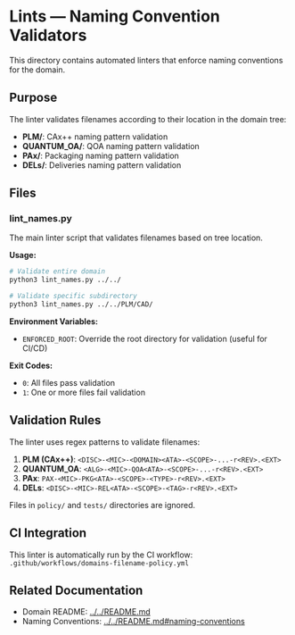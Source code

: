 # Lints — Naming Convention Validators

This directory contains automated linters that enforce naming conventions for the domain.

## Purpose

The linter validates filenames according to their location in the domain tree:
- **PLM/**: CAx++ naming pattern validation
- **QUANTUM_OA/**: QOA naming pattern validation
- **PAx/**: Packaging naming pattern validation
- **DELs/**: Deliveries naming pattern validation

## Files

### lint_names.py

The main linter script that validates filenames based on tree location.

**Usage:**
```bash
# Validate entire domain
python3 lint_names.py ../../

# Validate specific subdirectory
python3 lint_names.py ../../PLM/CAD/
```

**Environment Variables:**
- `ENFORCED_ROOT`: Override the root directory for validation (useful for CI/CD)

**Exit Codes:**
- `0`: All files pass validation
- `1`: One or more files fail validation

## Validation Rules

The linter uses regex patterns to validate filenames:

1. **PLM (CAx++)**: `<DISC>-<MIC>-<DOMAIN><ATA>-<SCOPE>-...-r<REV>.<EXT>`
2. **QUANTUM_OA**: `<ALG>-<MIC>-QOA<ATA>-<SCOPE>-...-r<REV>.<EXT>`
3. **PAx**: `PAX-<MIC>-PKG<ATA>-<SCOPE>-<TYPE>-r<REV>.<EXT>`
4. **DELs**: `<DISC>-<MIC>-REL<ATA>-<SCOPE>-<TAG>-r<REV>.<EXT>`

Files in `policy/` and `tests/` directories are ignored.

## CI Integration

This linter is automatically run by the CI workflow:
`.github/workflows/domains-filename-policy.yml`

## Related Documentation

- Domain README: [../../README.md](../../README.md)
- Naming Conventions: [../../README.md#naming-conventions](../../README.md#naming-conventions)
